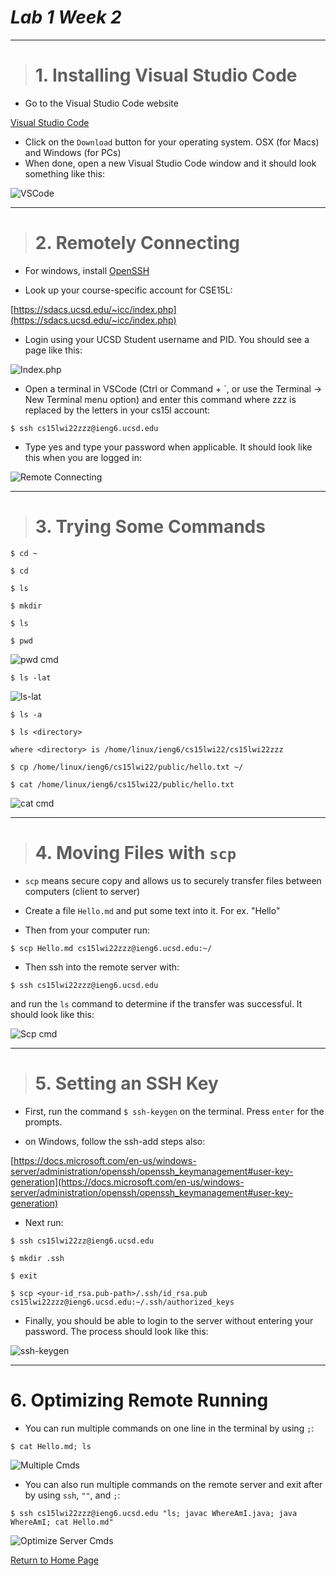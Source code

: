 # *Lab 1 Week 2*

---

> # 1. **Installing Visual Studio Code**

* Go to the Visual Studio Code website 

[Visual Studio Code](https://code.visualstudio.com/)

* Click on the `Download` button for your operating system. OSX (for Macs) and Windows (for PCs)
* When done, open a new Visual Studio Code window and it should look something like this: 

![VSCode](VSCode.png)

---

> # 2. **Remotely Connecting**

* For windows, install [OpenSSH](https://docs.microsoft.com/en-us/windows-server/administration/openssh/openssh_install_firstuse)

* Look up your course-specific account for CSE15L:

[https://sdacs.ucsd.edu/~icc/index.php](https://sdacs.ucsd.edu/~icc/index.php)

* Login using your UCSD Student username and PID. You should see a page like this: 

![Index.php](IndexPHP.png)

* Open a terminal in VSCode (Ctrl or Command + `, or use the Terminal → New Terminal menu option) and enter this command where zzz is replaced by the letters in your cs15l account: 

```
$ ssh cs15lwi22zzz@ieng6.ucsd.edu
```

* Type yes and type your password when applicable. It should look like this when you are logged in:

![Remote Connecting](RemoteConnecting.png)

---

> # 3. **Trying Some Commands**


```
$ cd ~
```

```
$ cd
```

```
$ ls
```

```
$ mkdir
```

```
$ ls
```

```
$ pwd
```

![pwd cmd](pwd.png)

```
$ ls -lat
```

![ls-lat](ls-lat.png)

```
$ ls -a
```

```
$ ls <directory>

where <directory> is /home/linux/ieng6/cs15lwi22/cs15lwi22zzz
```


```
$ cp /home/linux/ieng6/cs15lwi22/public/hello.txt ~/
```

```
$ cat /home/linux/ieng6/cs15lwi22/public/hello.txt
```

![cat cmd](cat.png)

---

> # 4. **Moving Files with `scp`**

* `scp` means secure copy and allows us to securely transfer files between computers (client to server)

* Create a file `Hello.md` and put some text into it. For ex. "Hello"

* Then from your computer run:

```
$ scp Hello.md cs15lwi22zzz@ieng6.ucsd.edu:~/
```

* Then ssh into the remote server with:

```
$ ssh cs15lwi22zzz@ieng6.ucsd.edu
```

and run the `ls` command to determine if the transfer was successful. It should look like this: 

![Scp cmd](Scp.png)

---

># 5. **Setting an SSH Key**

* First, run the command `$ ssh-keygen` on the terminal. Press `enter` for the prompts.

* on Windows, follow the ssh-add steps also: 

[https://docs.microsoft.com/en-us/windows-server/administration/openssh/openssh_keymanagement#user-key-generation](https://docs.microsoft.com/en-us/windows-server/administration/openssh/openssh_keymanagement#user-key-generation)


* Next run:

```
$ ssh cs15lwi22zz@ieng6.ucsd.edu
```

```
$ mkdir .ssh
```

```
$ exit
```

```
$ scp <your-id_rsa.pub-path>/.ssh/id_rsa.pub cs15lwi22zzz@ieng6.ucsd.edu:~/.ssh/authorized_keys
```


* Finally, you should be able to login to the server without entering your password. The process should look like this: 

![ssh-keygen](ssh-keygen.png)

---

# 6. **Optimizing Remote Running**

* You can run multiple commands on one line in the terminal by using `;`:

```
$ cat Hello.md; ls
```

![Multiple Cmds](Optimize1.png)

* You can also run multiple commands on the remote server and exit after by using `ssh`, `""`, and `;`:

```
$ ssh cs15lwi22zzz@ieng6.ucsd.edu "ls; javac WhereAmI.java; java WhereAmI; cat Hello.md"
```

![Optimize Server Cmds](Optimize2.png)


[Return to Home Page](https://jusinucsd26.github.io/cse15l-lab-reports/)